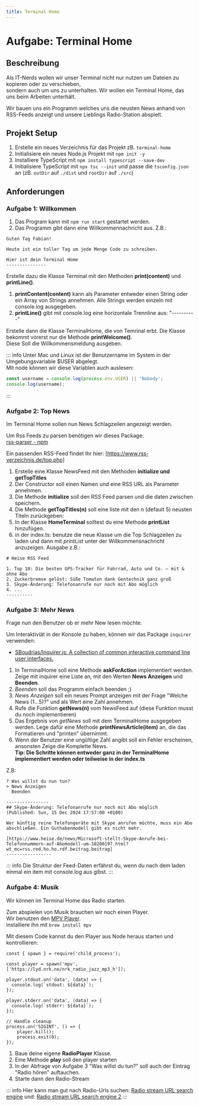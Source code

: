 ```yaml
---
title: Terminal Home
---
```


# Aufgabe: Terminal Home

## Beschreibung

Als IT-Nerds wollen wir unser Terminal nicht nur nutzen um Dateien zu kopieren oder zu verschieben,  
sondern auch um uns zu unterhalten. Wir wollen ein Terminal Home, das uns beim Arbeiten unterhält.

Wir bauen uns ein Programm welches uns die neusten News anhand von RSS-Feeds anzeigt und unsere Lieblings Radio-Station abspielt.

## Projekt Setup

1. Erstelle ein neues Verzeichnis für das Projekt zB. `terminal-home`
2. Initialisiere ein neues Node.js Projekt mit `npm init -y`
3. Installiere TypeScript mit `npm install typescript --save-dev`
4. Initialisiere TypeScript mit `npx tsc --init` und passe die `tsconfig.json` an (zB. `outDir` auf `./dist` und `rootDir` auf `./src`)


## Anforderungen
### Aufgabe 1: Willkommen
1. Das Program kann mit `npm run start` gestartet werden.
2. Das Programm gibt dann eine Willkommennachricht aus. Z.B.:  
```  
Guten Tag Fabian!

Heute ist ein toller Tag um jede Menge Code zu schreiben.
 
Hier ist dein Terminal Home
---------------
```
Erstelle dazu die Klasse Terminal mit den Methoden **print(content)** und **printLine()**.  
1. **printContent(content)** kann als Parameter entweder einen String oder ein Array von Strings annehmen.
  Alle Strings werden einzeln mit console.log ausgegeben.
2. **printLine()** gibt mit console.log eine horizontale Trennline aus: "----------"

Erstelle dann die Klasse TerminalHome, die von Temrinal erbt. Die Klasse bekommt vorerst nur die Methode **printWelcome()**.  
Diese Soll die Willkommensmeldung ausgeben.  

::: info
Unter Mac und Linux ist der Benutzername im System in der Umgebungsvariable $USER abgelegt.  
Mit node können wir diese Variablen auch auslesen:
```javascript
const username = console.log(process.env.USER) || 'Nobody';
console.log(username);
```
:::

### Aufgabe 2: Top News
Im Terminal Home sollen nun News Schlagzeilen angezeigt werden.

Um Rss Feeds zu parsen benötigen wir dieses Package:  
[rss-parser - npm](https://www.npmjs.com/package/rss-parser)

Ein passenden RSS-Feed findet Ihr hier: [https://www.rss-verzeichnis.de/top.php]
1. Erstelle eine Klasse NewsFeed mit den Methoden **initialize und getTopTitles**
2. Der Constructor soll einen Namen und eine RSS URL als Parameter annehmen. 
3. Die Methode **initialize** soll den RSS Feed parsen und die daten zwischen speichern.
4. Die Methode **getTopTitles(n)** soll eine liste mit den n (default 5) neusten Titeln zurückgeben:
5. In der Klasse **HomeTerminal** solltest du eine Methode **printList** hinzufügen.
5. in der index.ts: benutze die neue Klasse um die Top Schlagzeilen zu laden und dann mit *printList* unter der Willkommensnachricht anzuzeigen.
Ausgabe z.B.:
```
# Heise RSS Feed

1. Top 10: Die besten GPS-Tracker für Fahrrad, Auto und Co. – mit & ohne Abo
2. Zuckerbremse gelöst: Süße Tomaten dank Gentechnik ganz groß
3. Skype-Änderung: Telefonanrufe nur noch mit Abo möglich
4. ...
----------
```

### Aufgabe 3: Mehr News
Frage nun den Benutzer ob er mehr New lesen möchte.  
  
Um Interaktiviät in der Konsole zu haben, können wir das Package `inquirer` verwenden:
- [SBoudrias/Inquirer.js: A collection of common interactive command line user interfaces.](https://github.com/SBoudrias/Inquirer.js?tab=readme-ov-file)

1. In TerminalHome soll eine Methode **askForAction** implementiert werden. Zeige mit inquirer eine Liste an, mit den Werten **News Anzeigen** und **Beenden**.
2. *Beenden* soll das Programm einfach beenden ;)
3. *News Anzeigen* soll ein neues Prompt anzeigen mit der Frage "Welche News (1...5)?" und als Wert eine Zahl annehmen.
4. Rufe die Funktion **getNews(n)** vom NewsFeed auf (diese Funktion musst du noch implementieren)
5. Das Ergebnis von *getNews* soll mit dem TerminalHome ausgegeben werden. Lege dafür eine Methode **printNewsArticle(item)** an, die das Formatieren und "printen" übernimmt.
6. Wenn der Benutzer eine ungültige Zahl angibt soll ein Fehler erscheinen, ansonsten Zeige die Komplette News.  
**Tip: Die Schritte können entweder ganz in der TerminalHome implementiert werden oder teilweise in der index.ts**

Z.B:
```
? Was willst du nun tun?
> News Anzeigen
  Beenden

----------------
## Skype-Änderung: Telefonanrufe nur noch mit Abo möglich
(Published: Sun, 15 Dec 2024 17:57:00 +0100)

Wer künftig reine Telefongeräte mit Skype anrufen möchte, muss ein Abo abschließen. Ein Guthabenmodell gibt es nicht mehr.

[https://www.heise.de/news/Microsoft-stellt-Skype-Anrufe-bei-Telefonnummern-auf-Abomodell-um-10200197.html?wt_mc=rss.red.ho.ho.rdf.beitrag.beitrag]
-----------------
```

::: info
Die Struktur der Feed-Daten erfährst du, wenn du nach dem laden einmal ein item mit console.log aus gibst.
:::

### Aufgabe 4: Musik
Wir können im Terminal Home das Radio starten.

Zum abspielen von Musik brauchen wir noch einen Player.  
Wir benutzen den [MPV Player](https://mpv.io/).  
installiere ihn mit `brew install mpv`

Mit diesem Code kannst du den Player aus Node heraus starten und kontrollieren:  
```
const { spawn } = require('child_process');

const player = spawn('mpv', ['https://lyd.nrk.no/nrk_radio_jazz_mp3_h']);

player.stdout.on('data', (data) => {
  console.log(`stdout: ${data}`);
});

player.stderr.on('data', (data) => {
  console.log(`stderr: ${data}`);
});

// Handle cleanup
process.on('SIGINT', () => {
    player.kill();
    process.exit(0);
});
```

1. Baue deine eigene **RadioPlayer** Klasse.
2. Eine Methode **play** soll den player starten
3. In der Abfrage von Aufgabe 3 "Was willst du tun?" soll auch der Eintrag "Radio hören" auftauchen.
3. Starte dann den Radio-Stream

::: info
Hier kann man gut nach Radio-Urls suchen: [Radio stream URL search engine](https://streamurl.link/)
und: [Radio stream URL search engine 2](https://www.radio-browser.info/)
:::
